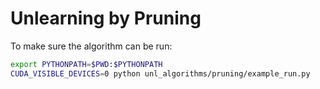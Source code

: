 # Unlearning by Pruning

To make sure the algorithm can be run:
```bash
export PYTHONPATH=$PWD:$PYTHONPATH
CUDA_VISIBLE_DEVICES=0 python unl_algorithms/pruning/example_run.py
```